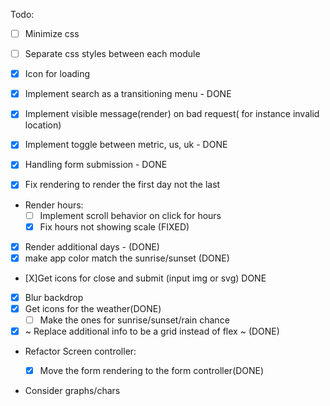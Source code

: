 Todo:

- [ ] Minimize css
- [ ] Separate css styles between each module

- [x] Icon for loading
- [x] Implement search as a transitioning menu - DONE
- [x] Implement visible message(render) on bad request( for instance invalid location)
- [x] Implement toggle between metric, us, uk - DONE
- [x] Handling form submission - DONE
- [x] Fix rendering to render the first day not the last
- Render hours:
  - [ ] Implement scroll behavior on click for hours
  - [x] Fix hours not showing scale (FIXED)
- [x] Render additional days - (DONE)
- [x] make app color match the sunrise/sunset (DONE)
- [X]Get icons for close and submit (input img or svg) DONE
- [x] Blur backdrop
- [x] Get icons for the weather(DONE)
  - [ ] Make the ones for sunrise/sunset/rain chance
- [x] ~ Replace additional info to be a grid instead of flex ~ (DONE)
- Refactor Screen controller:

  - [x] Move the form rendering to the form controller(DONE)

- Consider graphs/chars

